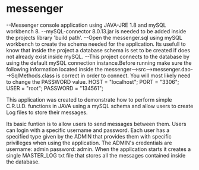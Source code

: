 # messenger
--Messenger console application using JAVA-JRE 1.8 and mySQL workbench 8.
--mySQL-connector 8.0.13.jar is needed to be added inside the projects library 'build path'.
--Open the messenger.sql using mySQL workbench to create the schema needed for the application. Its usefull to know that inside the project a database schema is set to be created if does not already exist inside mySQL.
--This project connects to the database by using the default mySQL connection instance.Before running make sure the following information located inside the messenger-->src-->messenger.dao-->SqlMethods.class is correct in order to connect. You will most likely need to change the PASSWORD value.
  HOST = "localhost";
	PORT = "3306";
	USER = "root";
	PASSWORD = "134561";

This application was created to demonstrate how to perform simple C.R.U.D. functions in JAVA using a mySQL schema and allow users to 
create Log files to store their messages.

Its basic funtion is to allow users to send messages between them.
Users can login with a specific username and password. Each user has a specified type given by the ADMIN that provides them with specific
privilleges when using the application. 
The ADMIN's credentials are username: admin password: admin.
When the application starts it creates a single MASTER_LOG txt file that stores all the messages contained inside the database.


